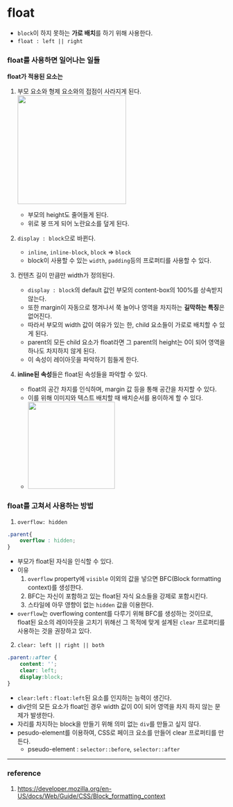 # float

- `block`이 하지 못하는 **가로 배치**를 하기 위해 사용한다.
- `float : left || right`

### float를 사용하면 일어나는 일들

**float가 적용된 요소는**

1. 부모 요소와 형제 요소와의 접점이 사라지게 된다.
    <img src="https://user-images.githubusercontent.com/76730867/144777785-79d07824-8980-470f-88a7-b1eaa9c8d8b7.PNG" width="250px">
    - 부모의 height도 줄어들게 된다.
    - 위로 붕 뜨게 되어 노란요소를 덮게 된다.

2. `display : block`으로 바뀐다.
    - `inline`, `inline-block`, `block`  => `block`
    - block이 사용할 수 있는 `width`, `padding`등의 프로퍼티를 사용할 수 있다.

3. 컨텐츠 길이 만큼만 width가 정의된다. 
    - `display : block`의 default 값인 부모의 content-box의 100%를 상속받지 않는다.
    -  또한 margin이 자동으로 챙겨나서 쭉 늘어나 영역을 차지하는 **길막하는 특징**은 없어진다.
    -  따라서 부모의 width 값이 여유가 있는 한, child 요소들이 가로로 배치할 수 있게 된다.
    -  parent의 모든 child 요소가 float라면 그 parent의 height는 0이 되어 영역을 하나도 차지하지 않게 된다.
    -  이 속성이 레이아웃을 파악하기 힘들게 한다.

4. **inline된 속성**들은 float된 속성들을 파악할 수 있다. 
    - float의 공간 차지를 인식하며, margin 값 등을 통해 공간을 차지할 수 있다.
    - 이를 위해 이미지와 텍스트 배치할 때 배치순서를 용이하게 할 수 있다.
    - <img src="https://user-images.githubusercontent.com/76730867/144802110-1d2df964-12af-4273-8d0c-67c60c310d12.png" width="200px">


### float를 고쳐서 사용하는 방법
1. `overflow: hidden`
```css
.parent{
    overflow : hidden;
}
```
- 부모가 float된 자식을 인식할 수 있다.
- 이유
  1) `overflow` property에 `visible` 이외의 값을 넣으면 BFC(Block formatting context)를 생성한다.
  2) BFC는 자신이 포함하고 있는 float된 자식 요소들을 강제로 포함시킨다.
  3) 스타일에 아무 영향이 없는 `hidden` 값을 이용한다.
- `overflow`는 overflowing content를 다루기 위해 BFC를 생성하는 것이므로, float된 요소의 레이아웃을 고치기 위해선 그 목적에 맞게 설계된 `clear` 프로퍼티를 사용하는 것을 권장하고 있다.

2. `clear: left || right || both`
```css
.parent::after {
    content: '';
    clear: left;
    display:block;
}
```
- `clear:left` : `float:left`된 요소를 인지하는 능력이 생긴다.
- div안의 모든 요소가 float인 경우 width 값이 0이 되어 영역을 차지 하지 않는 문제가 발생한다.
- 자리를 차지하는 block을 만들기 위해 의미 없는 `div`를 만들고 싶지 않다.
- pesudo-element를 이용하여, CSS로 페이크 요소를 만들어 clear 프로퍼티를 만든다.
    - pseudo-element : `selector::before`, `selector::after`


---
### reference
1) https://developer.mozilla.org/en-US/docs/Web/Guide/CSS/Block_formatting_context